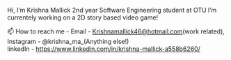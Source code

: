 Hi, I’m Krishna Mallick 2nd year Software Engineering student at OTU 
I’m currentely working on a 2D story based video game!

📫 How to reach me - Email - Krishnamallick46@hotmail.com(work related), Instagram - @krishna_ma_(Anything else!)
<br> linkedIn - https://www.linkedin.com/in/krishna-mallick-a558b6260/ <br> 

<!---
KrishnaKMA/KrishnaKMA is a ✨ special ✨ repository because its `README.md` (this file) appears on your GitHub profile.
You can click the Preview link to take a look at your changes.
--->
